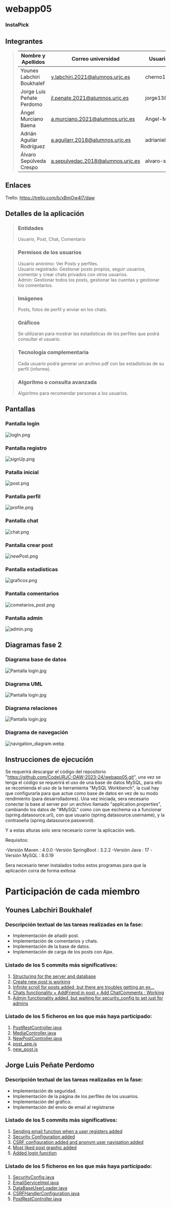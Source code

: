 # webapp05
### InstaPick


## Integrantes
>| Nombre y Apellidos   | Correo universidad | Usuario GitHub |
>|----------------------|--------------------|----------------|
>| Younes Labchiri Boukhalef | y.labchiri.2021@alumnos.urjc.es | cherno1929     |
>| Jorge Luis Peñate Perdomo | jl.penate.2021@alumnos.urjc.es | jorge1380      |
>  | Ángel Murciano Baena | a.murciano.2021@alumnos.urjc.es | Angel-Murciano |
>  | Adrián Aguilar Rodríguez | a.aguilarr.2018@alumnos.urjc.es | adrianielestudiante |
> | Álvaro Sepúlveda Crespo | a.sepulvedac.2018@alumnos.urjc.es | alvaro-sepu |

## Enlaces
Trello: https://trello.com/b/xBmOw4l7/daw 

## Detalles de la aplicación
>### Entidades
> Usuario, Post, Chat, Comentario

> ### Permisos de los usuarios
> Usuario anónimo: Ver Posts y perfiles. \
> Usuario registrado: Gestionar posts propios, seguir usuarios, comentar y crear chats privados con otros usuarios. \
> Admin: Gestionar todos los posts, gestionar las cuentas y gestionar los comentarios.



>### Imágenes
> Posts, fotos de perfil y enviar en los chats.

>### Gráficos
> Se utilizaran para mostrar las estadísticas de los perfiles que podrá consultar el usuario.

>### Tecnología complementaria
> Cada usuario podrá generar un archivo pdf con las estadísticas de su perfil (informe).

>### Algoritmo o consulta avanzada
> Algoritmo para recomendar personas a los usuarios.

## Pantallas

### Pantalla login
![logIn.png](Pantallas%2FlogIn.png)

### Pantalla registro
![signUp.png](Pantallas%2FsignUp.png)

### Patalla inicial
![post.png](Pantallas%2Fpost.png)

### Pantalla perfil
![profile.png](Pantallas%2Fprofile.png)

### Pantalla chat
![chat.png](Pantallas%2Fchat.png)

### Pantalla crear post
![newPost.png](Pantallas%2FnewPost.png)

### Pantalla estadísticas
![graficos.png](Pantallas%2Fgraficos.png)

### Pantalla comentarios
![cometarios_post.png](Pantallas%2Fcometarios_post.png)

### Pantalla admin
![admin.png](Pantallas%2Fadmin.png)

## Diagramas fase 2

### Diagrama base de datos
![Pantalla login.jpg](Pantallas%2FDiagrama%20base%20de%20datos.png)

### Diagrama UML
![Pantalla login.jpg](Pantallas%2FDiagrama%20de%20clases.PNG)

### Diagrama relaciones
![Pantalla login.jpg](Pantallas%2FDiagrama%20modelo-vista-controlador.png)

### Diagrama de navegación
![navigation_diagram.webp](navigation_diagram.webp)

## Instrucciones de ejecución
Se requerirá descargar el código del repositorio "https://github.com/CodeURJC-DAW-2023-24/webapp05.git", una vez se tenga el código se requerirá el uso de una base de datos MySQL, para ello se recomienda el uso de la herramienta "MySQL Workbench", la cual hay que configurarla para que actue como base de datos en vez de su modo rendimiento (para desarrolladores).
Una vez iniciada, sera necesario conectar la base al server por un archivo llamado "application.properties", cambiando los datos de "#MySQL" como con que eschema va a funcionar (spring.datasource.url), con que usuario (spring.datasource.username), y la contraseña (spring.datasource.password).

Y a estas alturas solo sera necesario correr la aplicación web.

Requisitos:

-Versión Maven : 4.0.0
-Versión SpringBoot : 3.2.2
-Versión Java : 17
-Versión MySQL : 8.0.19

Sera necesario tener instalados todos estos programas para que la aplicación corra de forma exitosa

# Participación de cada miembro
## Younes Labchiri Boukhalef

### Descripción textual de las tareas realizadas en la fase:
- Implementación de añadir post.
- Implementación de comentarios y chats.
- Implementación de la base de datos.
- Implementación de carga de los posts con Ajax.

### Listado de los 5 commits más significativos:
1. [Structuring for the server and database](https://github.com/CodeURJC-DAW-2023-24/webapp05/commit/431c2a4207fe3fc49bb7f1a97bd6d7229943e4a8#diff-c7963cf0b5d97341d74345d604393754470ae4354c7e33f451fa7de38aa3ec0c)
2. [Create new post is working](https://github.com/CodeURJC-DAW-2023-24/webapp05/commit/8fe0d2e9eb229f586b8ea746044e8cf147493e0e)
3. [Infinite scroll for posts added, but there are troubles getting an ex…](https://github.com/CodeURJC-DAW-2023-24/webapp05/commit/62cd591edccf9f268eb38a0cefb1d016c7728cca)
4. [Chats functionality + AddFriend in post + Add ChatComments : Working](https://github.com/CodeURJC-DAW-2023-24/webapp05/commit/3115f0c4bf54c2c2446d6e3b3721577c6470e9b4)
5. [Admin functionality added, but waiting for security_config to set just for admins](https://github.com/CodeURJC-DAW-2023-24/webapp05/commit/dfff449008a0aa9b447c8cf8f6e3dc47874b57f9)

### Listado de los 5 ficheros en los que más haya participado:
1. [PostRestController.java](src%2Fmain%2Fjava%2Fes%2Fcodeurjc%2FInstapick%2FrestController%2FPostRestController.java)
2. [MediaController.java](src%2Fmain%2Fjava%2Fes%2Fcodeurjc%2FInstapick%2Fcontroller%2FMediaController.java)
3. [NewPostController.java](src%2Fmain%2Fjava%2Fes%2Fcodeurjc%2FInstapick%2Fcontroller%2FNewPostController.java)
4. [post_app.js](src%2Fmain%2Fresources%2Fstatic%2Fjs%2Fpost_app.js)
5. [new_post.js](src%2Fmain%2Fresources%2Fstatic%2Fjs%2Fnew_post.js)

## Jorge Luis Peñate Perdomo

### Descripción textual de las tareas realizadas en la fase:
- Implementación de seguridad.
- Implementación de la página de los perfiles de los usuarios.
- Implementación del gráfico.
- Implementación del envío de email al registrarse

### Listado de los 5 commits más significativos:
1. [Sending email function when a user registers added](https://github.com/CodeURJC-DAW-2023-24/webapp05/commit/5e93faf60621c992a7e0232ea520b59f6cc5f94d)
2. [Security Configuration added](https://github.com/CodeURJC-DAW-2023-24/webapp05/commit/c3b0eefe3d6c5b2564247a8941d3d9f733cc0278)
3. [CSRF configuration added and anonym user navigation added](https://github.com/CodeURJC-DAW-2023-24/webapp05/commit/6ea7d7426c4a942831d7d8f423f9afffeb2a93b3)
4. [Most liked post graphic added](https://github.com/CodeURJC-DAW-2023-24/webapp05/commit/4c8619f6a51e6cfe5d01b6d0a88f77d0497e6420)
5. [Added login function](https://github.com/CodeURJC-DAW-2023-24/webapp05/commit/934f252051a9ec94d249448dba1ac8d3e2db27cc)

### Listado de los 5 ficheros en los que más haya participado:
1. [SecurityConfig.java](src%2Fmain%2Fjava%2Fes%2Fcodeurjc%2FInstapick%2Fsecurity%2FSecurityConfig.java)
2. [EmailServiceImpl.java](src%2Fmain%2Fjava%2Fes%2Fcodeurjc%2FInstapick%2Fservice%2FEmailServiceImpl.java)
3. [DataBaseUserLoader.java](src%2Fmain%2Fjava%2Fes%2Fcodeurjc%2FInstapick%2Fsecurity%2FDataBaseUserLoader.java)
4. [CSRFHandlerConfiguration.java](src%2Fmain%2Fjava%2Fes%2Fcodeurjc%2FInstapick%2Fsecurity%2FCSRFHandlerConfiguration.java)
5. [PostRestController.java](src%2Fmain%2Fjava%2Fes%2Fcodeurjc%2FInstapick%2FrestController%2FPostRestController.java)








